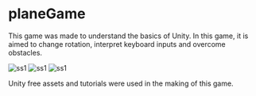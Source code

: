 # planeGame

This game was made to understand the basics of Unity. In this game, it is aimed to change rotation, interpret keyboard inputs and overcome obstacles.


![ss1](https://i.hizliresim.com/440mK7.png)
![ss1](https://i.hizliresim.com/FSr499.png)
![ss1](https://i.hizliresim.com/hvdrQH.png)

Unity free assets and tutorials were used in the making of this game.
